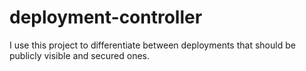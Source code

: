 # deployment-controller
I use this project to differentiate between deployments that should be publicly visible and secured ones. 
